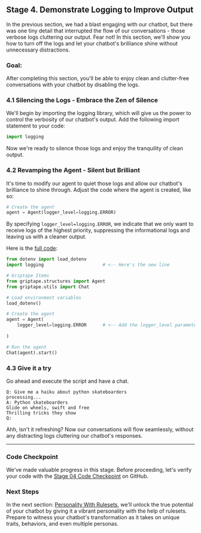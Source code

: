 ## Stage 4. Demonstrate Logging to Improve Output

In the previous section, we had a blast engaging with our chatbot, but there was one tiny detail that interrupted the flow of our conversations - those verbose logs cluttering our output. Fear not!  In this section, we'll show you how to turn off the logs and let your chatbot's brilliance shine without unnecessary distractions.

### Goal:
After completing this section, you'll be able to enjoy clean and clutter-free conversations with your chatbot by disabling the logs.


### 4.1 Silencing the Logs - Embrace the Zen of Silence

   We'll begin by importing the logging library, which will give us the power to control the verbosity of our chatbot's output. Add the following import statement to your code:
   
   ```python
   import logging
   ```

   Now we're ready to silence those logs and enjoy the tranquility of clean output.

### 4.2 Revamping the Agent - Silent but Brilliant

   It's time to modify our agent to quiet those logs and allow our chatbot's brilliance to shine through. Adjust the code where the agent is created, like so:
   
   ```python
   # Create the agent
   agent = Agent(logger_level=logging.ERROR)
   ```

   By specifying `logger_level=logging.ERROR`, we indicate that we only want to receive logs of the highest priority, suppressing the informational logs and leaving us with a cleaner output.

Here is the [full code](../assets/examples/04_app.py):

```python
from dotenv import load_dotenv
import logging                      # <-- Here's the new line

# Griptape Items
from griptape.structures import Agent
from griptape.utils import Chat

# Load environment variables
load_dotenv()

# Create the agent
agent = Agent(
    logger_level=logging.ERROR      # <-- Add the logger_level parameter
    
)

# Run the agent
Chat(agent).start()
```

### 4.3 Give it a try
Go ahead and execute the script and have a chat.

```shell
Q: Give me a haiku about python skateboarders
processing...
A: Python skateboarders
Glide on wheels, swift and free
Thrilling tricks they show
Q: 
```

   Ahh, isn't it refreshing? Now our conversations will flow seamlessly, without any distracting logs cluttering our chatbot's responses.

---

### Code Checkpoint
We've made valuable progress in this stage. Before proceeding, let's verify your code with the [Stage 04 Code Checkpoint](../assets/examples/04_app.py) on GitHub.


### Next Steps

In the next section: [Personality With Rulesets](05_personality_with_rulesets.md), we'll unlock the true potential of your chatbot by giving it a vibrant personality with the help of rulesets. Prepare to witness your chatbot's transformation as it takes on unique traits, behaviors, and even multiple personas. 
